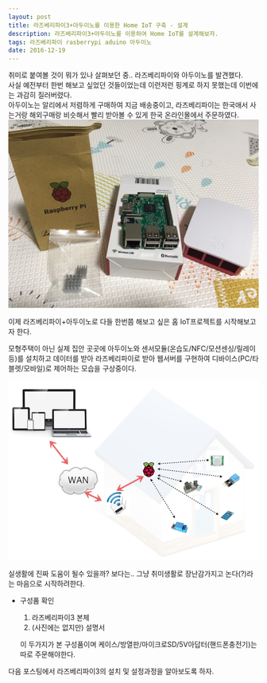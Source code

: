 ```yaml
--- 
layout: post
title: 라즈베리파이3+아두이노를 이용한 Home IoT 구축 - 설계
description: 라즈베리파이3+아두이노를 이용하여 Home IoT를 설계해보자.
tags: 라즈베리파이 rasberrypi aduino 아두이노
date: 2016-12-19
---
```


취미로 붙여볼 것이 뭐가 있나 살펴보던 중.. 라즈베리파이와 아두이노를 발견했다.   
사실 예전부터 한번 해보고 싶었던 것들이었는데 이런저런 핑계로 하지 못했는데 이번에는 과감히 질러버렸다.  
아두이노는 알리에서 저렴하게 구매하여 지금 배송중이고, 라즈베리파이는 한국애서 사는거랑 해외구매랑 비슷해서 빨리 받아볼 수 있게 한국 온라인몰에서 주문하였다.
![](https://github.com/adahnlim/adahnlim.github.io/blob/master/images/rasberry-1.JPG?raw=true)

이제 라즈베리파이+아두이노로 다들 한번쯤 해보고 싶은 홈 IoT프로젝트를 시작해보고자 한다.

모형주택이 아닌 실제 집안 곳곳에 아두이노와 센서모듈(온습도/NFC/모션센싱/릴레이 등)를 설치하고 데이터를 받아 라즈베리파이로 받아 웹서버를 구현하여 디바이스(PC/타블렛/모바일)로 제어하는 모습을 구상중이다.

![](https://github.com/adahnlim/adahnlim.github.io/blob/master/images/rasberry-2.png?raw=true)

실생활에 진짜 도움이 될수 있을까? 보다는.. 그냥 취미생활로 장난감가지고 논다(?)라는 마음으로 시작하려한다.   

- 구성품 확인

    1. 라즈베리파이3 본체
    2. (사진에는 없지만) 설명서
    
    이 두가지가 본 구성품이며 케이스/방열판/마이크로SD/5V아답터(핸드폰충전기)는 따로 주문해야한다.

다음 포스팅에서 라즈베리파이3의 설치 및 설정과정을 알아보도록 하자.